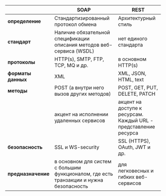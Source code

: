 |                    | **SOAP**                                                                               | **REST**                                                         |
| ------------------ | -------------------------------------------------------------------------------------- | ---------------------------------------------------------------- |
| **определение**    | Стандартизированный протокол обмена                                                    | Архитектурный стиль                                              |
| **стандарт**       | Наличие обязательной спецификации описания методов веб-сервиса (WSDL)                  | нет единого стандарта                                            |
| **протоколы**      | HTTP(s), SMTP, FTP, TCP, MQ и др.                                                      | в основном HTTP(s)                                               |
| **форматы данных** | XML                                                                                    | XML, JSON, HTML, text                                            |
| **методы**         | POST (а внутри него вызов других методов)                                              | POST, GET, PUT, DELETE, PATCH                                    |
|                    | акцент на исполнении удаленных сервисов                                                | акцент на доступе к ресурсам. Каждый URL - представление ресурса |
| **безопасность**   | SSL и WS-security                                                                      | SSL (HTTPS), OAuth, JWT и др.                                    |
| **предназначение** | в основном для систем с большим функционалом, где есть транзакции и нужна безопасность | для легковесных и гибких веб-сервисов                            |